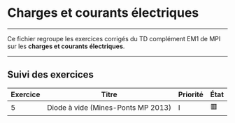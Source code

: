 # Charges et courants électriques

---

Ce fichier regroupe les exercices corrigés du TD complément EM1 de MPI sur les **charges et courants électriques**.

---

## Suivi des exercices

| Exercice | Titre                                                          | Priorité | État |
|----------|----------------------------------------------------------------|----------|------|
| 5        | Diode à vide (Mines-Ponts MP 2013)                             | I        | 🟥   |